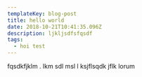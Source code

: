 ```yaml
---
templateKey: blog-post
title: hello world
date: 2018-10-21T10:41:35.096Z
description: ljkljsdfsfqsdf
tags:
  - hoi test
---
```

fqsdkfjklm . lkm sdl msl l ksjflsqdk jflk lorum
